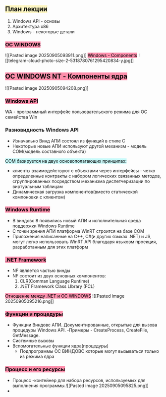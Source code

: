 ## <mark style="background: #FFF3A3A6;">План лекции</mark>
1. Windows API - основы
2. Архитектура х86
3. Windows - некоторые детали

### <mark style="background: #FF5582A6;">OC WINDOWS</mark>
![[Pasted image 20250905093911.png]]
<mark style="background: #FF5582A6;">Windows - Components</mark>
![[telegram-cloud-photo-size-2-5318780761295420834-y.jpg]]
## <mark style="background: #FF5582A6;">OC WINDOWS NT - Компоненты ядра</mark>
![[Pasted image 20250905094208.png]]
### <mark style="background: #FF5582A6;">Windows API</mark>
WA - программный интерфейс пользовательского режима для ОС семейства Win

### Разновидность Windows API
- Изначально Винд АПИ состоял из функций в стиле С
- Некоторые новые АПИ используют другой механизм - модель СОМ(модель составного объекта)

<mark style="background: #ABF7F7A6;">СОМ базируется на двух основополагающих принципах:</mark>
- клиенты взаимодействуют с объектами через интерфейсы - четко определенные контракты с набором логических связанных методов, сгруппированных посредством механизма диспетчеризации по виртуальным таблицам
- Динамическая загрузка компонентов(вместо статической компоновки с клиентом)

### <mark style="background: #FF5582A6;">Windows Runtime</mark>
- В виндовс 8 появились новый АПИ и исполнительная среда поддержки Windows Runtime
- С точки зрения АПИ платформа WinRT строится на базе СОМ
- Приложения написанные на С++, С#(и других языках .NET) и JS, могут легко использовать WinRT API благодаря языковм проекция, разработанным для этих платформ

### <mark style="background: #FF5582A6;">.NET Framework</mark>
- NF является частью винды
- NF состоит из двух основных компонентов:
	1. CLR(Comman Language Runtime)
	2. .NET Framework Class LIbrary (FCL)

<mark style="background: #FF5582A6;">Отношение между .NET и OC WINDOWS</mark>
![[Pasted image 20250905095216.png]]

### <mark style="background: #FF5582A6;">Функции и процедуры</mark>
- Функции Виндовс АПИ. Документированные, открытые для вызова процедуры Windows API.
	-Примеры - CreateProcess, CreateFile, GetMessage.
- Системные вызовы
- Вспомогательные функции ядра(процедуры) 
	- Подпрограммы ОС ВИНДОВС которые могут вызываться только из режима ядра

### <mark style="background: #FF5582A6;">Процесс и его ресурсы</mark>
 - Процесс -контейнер для набора ресурсов, используемых для выполнения программы.![[Pasted image 20250905095825.png]]
 - 